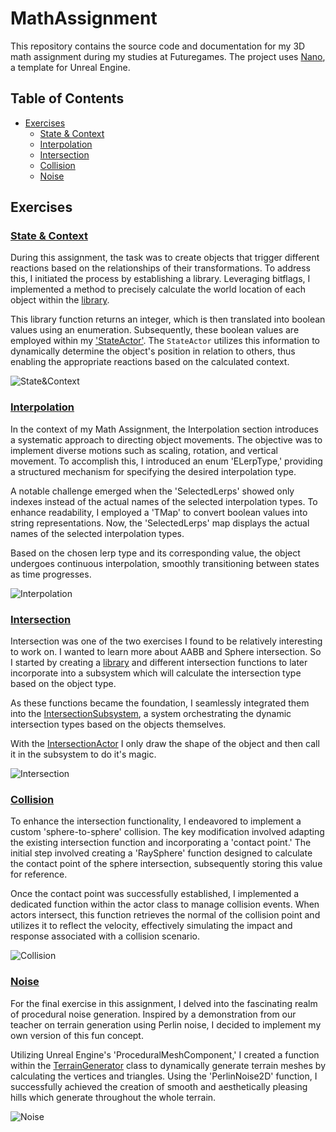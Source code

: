 # MathAssignment

This repository contains the source code and documentation for my 3D math assignment during my studies at Futuregames. The project uses [Nano](https://github.com/pfist/Nano), a template for Unreal Engine.

## Table of Contents
- [Exercises](#exercises)
  - [State & Context](#state--context)
  - [Interpolation](#interpolation)
  - [Intersection](#intersection)
  - [Collision](#collision)
  - [Noise](#noise)

## Exercises

### [State & Context](https://github.com/AlenForko/MathAssignment/tree/main/Source/MathAssignment/State%26Context)

During this assignment, the task was to create objects that trigger different reactions based on the relationships of their transformations. To address this, I initiated the process by establishing a library. Leveraging bitflags, I implemented a method to precisely calculate the world location of each object within the [library](https://github.com/AlenForko/MathAssignment/blob/main/Source/MathAssignment/ContextLibrary.h).

This library function returns an integer, which is then translated into boolean values using an enumeration. Subsequently, these boolean values are employed within my ['StateActor'](https://github.com/AlenForko/MathAssignment/blob/main/Source/MathAssignment/State%26Context/StateActor.cpp). The `StateActor` utilizes this information to dynamically determine the object's position in relation to others, thus enabling the appropriate reactions based on the calculated context.

![State&Context](/GIFS/State.gif?raw=true)

### [Interpolation](https://github.com/AlenForko/MathAssignment/tree/main/Source/MathAssignment/Interpolation)

In the context of my Math Assignment, the Interpolation section introduces a systematic approach to directing object movements. The objective was to implement diverse motions such as scaling, rotation, and vertical movement. To accomplish this, I introduced an enum 'ELerpType,' providing a structured mechanism for specifying the desired interpolation type.

A notable challenge emerged when the 'SelectedLerps' showed only indexes instead of the actual names of the selected interpolation types. To enhance readability, I employed a 'TMap' to convert boolean values into string representations. Now, the 'SelectedLerps' map displays the actual names of the selected interpolation types.

Based on the chosen lerp type and its corresponding value, the object undergoes continuous interpolation, smoothly transitioning between states as time progresses.

![Interpolation](/GIFS/Interpolation.gif?raw=true)

### [Intersection](https://github.com/AlenForko/MathAssignment/tree/main/Source/MathAssignment/Intersection)

Intersection was one of the two exercises I found to be relatively interesting to work on. I wanted to learn more about AABB and Sphere intersection. So I started by creating a [library](https://github.com/AlenForko/MathAssignment/blob/main/Source/MathAssignment/Intersection/IntersectionLibrary.h) and different intersection functions to later incorporate into a subsystem which will calculate the intersection type based on the object type.

As these functions became the foundation, I seamlessly integrated them into the [IntersectionSubsystem](https://github.com/AlenForko/MathAssignment/blob/main/Source/MathAssignment/Intersection/IntersectionSubsystem.cpp), a system orchestrating the dynamic intersection types based on the objects themselves. 

With the [IntersectionActor](https://github.com/AlenForko/MathAssignment/blob/main/Source/MathAssignment/Intersection/IntersectionActor.cpp) I only draw the shape of the object and then call it in the subsystem to do it's magic.

![Intersection](/GIFS/Intersection.gif?raw=true)

### [Collision](https://github.com/AlenForko/MathAssignment/tree/main/Source/MathAssignment/Intersection)

To enhance the intersection functionality, I endeavored to implement a custom 'sphere-to-sphere' collision. The key modification involved adapting the existing intersection function and incorporating a 'contact point.' The initial step involved creating a 'RaySphere' function designed to calculate the contact point of the sphere intersection, subsequently storing this value for reference.

Once the contact point was successfully established, I implemented a dedicated function within the actor class to manage collision events. When actors intersect, this function retrieves the normal of the collision point and utilizes it to reflect the velocity, effectively simulating the impact and response associated with a collision scenario.

![Collision](/GIFS/Collision.gif?raw=true)

### [Noise](https://github.com/AlenForko/MathAssignment/tree/main/Source/MathAssignment/Noise)

For the final exercise in this assignment, I delved into the fascinating realm of procedural noise generation. Inspired by a demonstration from our teacher on terrain generation using Perlin noise, I decided to implement my own version of this fun concept.

Utilizing Unreal Engine's 'ProceduralMeshComponent,' I created a function within the [TerrainGenerator](https://github.com/AlenForko/MathAssignment/blob/main/Source/MathAssignment/Noise/TerrainGenerator.cpp) class to dynamically generate terrain meshes by calculating the vertices and triangles. Using the 'PerlinNoise2D' function, I successfully achieved the creation of smooth and aesthetically pleasing hills which generate throughout the whole terrain.

![Noise](/GIFS/Noise.gif?raw=true)
